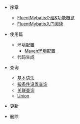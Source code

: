 * 序章
  * [FluentMybatis介绍&功能概览](docs/introduce.md)
  * [FluentMybatis入门阅读](docs/learn-abc.md)

* 使用篇
  * 环境配置
    * [Maven环境配置](docs/env-setting/maven-setting.md)
  * 代码生成
    
* 查询
  * [基本语法](docs)
  * [按条件设置查询](docs)
  * [关联查询](docs)
  * [Union](docs)
* 更新
  
* 删除
